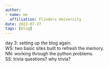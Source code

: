 ```yaml
---
author:
- name: me
  affiliation: Flinders University
date: 2022-07-27
tags: [blog]
---
```


day 3:
setting up the blog again.  
WS: two basic sites built to refresh the memory.  
NN: working through the python problems.  
SS: trivia questions? why trivia?  
